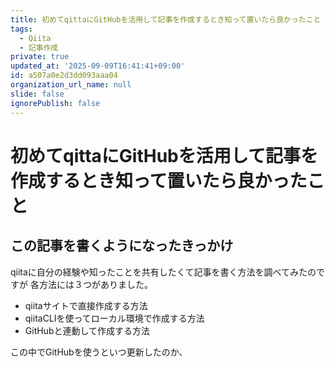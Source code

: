 ```yaml
---
title: 初めてqittaにGitHubを活用して記事を作成するとき知って置いたら良かったこと
tags:
  - Qiita
  - 記事作成
private: true
updated_at: '2025-09-09T16:41:41+09:00'
id: a507a0e2d3dd093aaa04
organization_url_name: null
slide: false
ignorePublish: false
---
```

# 初めてqittaにGitHubを活用して記事を作成するとき知って置いたら良かったこと

## この記事を書くようになったきっかけ
qiitaに自分の経験や知ったことを共有したくて記事を書く方法を調べてみたのですが
各方法には３つがありました。

- qiitaサイトで直接作成する方法
- qiitaCLIを使ってローカル環境で作成する方法
- GitHubと連動して作成する方法

この中でGitHubを使うといつ更新したのか、